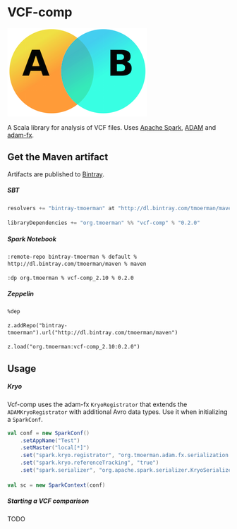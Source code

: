 # VCF-comp

![venn](img/venn.png)

A Scala library for analysis of VCF files. Uses [Apache Spark](http://spark.apache.org/), 
[ADAM](https://github.com/bigdatagenomics/adam) and [adam-fx](https://github.com/tmoerman/adam-fx).

## Get the Maven artifact

Artifacts are published to [Bintray](https://bintray.com/tmoerman/maven/vcf-comp).

##### SBT

```sbt
resolvers += "bintray-tmoerman" at "http://dl.bintray.com/tmoerman/maven"`

libraryDependencies += "org.tmoerman" %% "vcf-comp" % "0.2.0"
```

##### Spark Notebook

```
:remote-repo bintray-tmoerman % default % http://dl.bintray.com/tmoerman/maven % maven

:dp org.tmoerman % vcf-comp_2.10 % 0.2.0
```

##### Zeppelin

```
%dep

z.addRepo("bintray-tmoerman").url("http://dl.bintray.com/tmoerman/maven")

z.load("org.tmoerman:vcf-comp_2.10:0.2.0")
```

## Usage

##### Kryo

Vcf-comp uses the adam-fx `KryoRegistrator` that extends the `ADAMKryoRegistrator` with additional Avro data types. Use it
when initializing a `SparkConf`.
      
```scala
val conf = new SparkConf()
    .setAppName("Test")
    .setMaster("local[*]")
    .set("spark.kryo.registrator", "org.tmoerman.adam.fx.serialization.AdamFxKryoRegistrator")
    .set("spark.kryo.referenceTracking", "true")
    .set("spark.serializer", "org.apache.spark.serializer.KryoSerializer")
    
val sc = new SparkContext(conf)
```

##### Starting a VCF comparison

TODO
